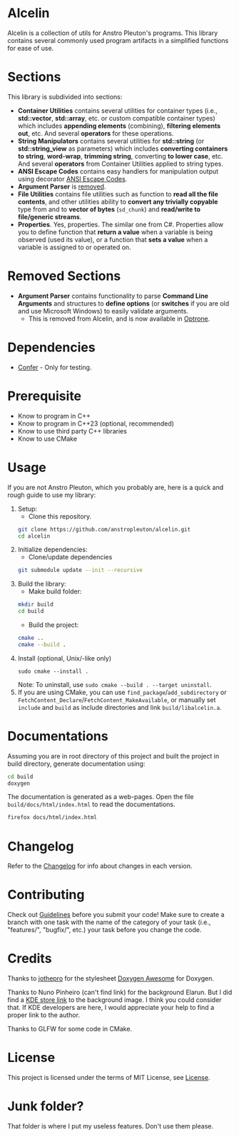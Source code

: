 # Alcelin
Alcelin is a collection of utils for Anstro Pleuton's programs. This library contains several commonly used program artifacts in a simplified functions for ease of use.

# Sections
This library is subdivided into sections:
- **Container Utilities** contains several utilities for container types (i.e., **std::vector**, **std::array**, etc. or custom compatible container types) which includes **appending elements** (combining), **filtering elements out**, etc. And several **operators** for these operations.
- **String Manipulators** contains several utilities for **std::string** (or **std::string_view** as parameters) which includes **converting containers to string**, **word-wrap**, **trimming string**, converting **to lower case**, etc. And several **operators** from Container Utilities applied to string types.
- **ANSI Escape Codes** contains easy handlers for manipulation output using decorator [ANSI Escape Codes](https://en.wikipedia.org/wiki/ANSI_escape_code).
- **Argument Parser** is [removed](#removed-sections).
- **File Utilities** contains file utilities such as function to **read all the file contents**, and other utilities ability to **convert any trivially copyable** type from and to **vector of bytes** (`sd_chunk`) and **read/write to file/generic streams**.
- **Properties**. Yes, properties. The similar one from C#. Properties allow you to define function that **return a value** when a variable is being observed (used its value), or a function that **sets a value** when a variable is assigned to or operated on.

# Removed Sections
- **Argument Parser** contains functionality to parse **Command Line Arguments** and structures to **define options** (or **switches** if you are old and use Microsoft Windows) to easily validate arguments.
  - This is removed from Alcelin, and is now available in [Optrone](https://github.com/anstropleuton/optrone).

# Dependencies
- [Confer](https://github.com/anstropleuton/confer) - Only for testing.

# Prerequisite
- Know to program in C++
- Know to program in C++23 (optional, recommended)
- Know to use third party C++ libraries
- Know to use CMake

# Usage
If you are not Anstro Pleuton, which you probably are, here is a quick and rough guide to use my library:

 1. Setup:
    - Clone this repository.
    ```bash
    git clone https://github.com/anstropleuton/alcelin.git
    cd alcelin
    ```
 2. Initialize dependencies:
    - Clone/update dependencies
    ```bash
    git submodule update --init --recursive
    ```
 3. Build the library:
    - Make build folder:
    ```bash
    mkdir build
    cd build
    ```
    - Build the project:
    ```bash
    cmake ..
    cmake --build .
    ```
 4. Install (optional, Unix/-like only)
    ```
    sudo cmake --install .
    ```
    Note: To uninstall, use `sudo cmake --build . --target uninstall`.
 5. If you are using CMake, you can use `find_package`/`add_subdirectory` or `FetchContent_Declare`/`FetchContent_MakeAvailable`, or manually set `include` and `build` as include directories and link `build/libalcelin.a`.

# Documentations
Assuming you are in root directory of this project and built the project in build directory, generate documentation using:
```bash
cd build
doxygen
```

The documentation is generated as a web-pages. Open the file `build/docs/html/index.html` to read the documentations.
```bash
firefox docs/html/index.html
```

# Changelog
Refer to the [Changelog](Changelog.md) for info about changes in each version.

# Contributing
Check out [Guidelines](Guidelines.md) before you submit your code! Make sure to create a branch with one task with the name of the category of your task (i.e., "features/", "bugfix/", etc.) your task before you change the code.

# Credits
Thanks to [jothepro](https://github.com/jothepro) for the stylesheet [Doxygen Awesome](https://github.com/jothepro/doxygen-awesome-css) for Doxygen.

Thanks to Nuno Pinheiro (can't find link) for the background Elarun. But I did find a [KDE store link](https://store.kde.org/p/1162360/) to the background image. I think you could consider that. If KDE developers are here, I would appreciate your help to find a proper link to the author.

Thanks to GLFW for some code in CMake.

# License
This project is licensed under the terms of MIT License, see [License](License.md).

# Junk folder?
That folder is where I put my useless features. Don't use them please.
